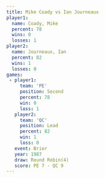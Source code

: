 ```yaml
---
title: Mike Coady vs Ian Journeaux
player1:              
  name: Coady, Mike   
  percent: 78         
  wins: 0             
  losses: 1           
player2:              
  name: Journeaux, Ian
  percent: 82         
  wins: 1             
  losses: 0           
games:
 - player1:          
     team: 'PE'      
     position: Second
     percent: 78     
     win: 0          
     loss: 1         
   player2:        
     team: 'QC'    
     position: Lead
     percent: 82   
     win: 1        
     loss: 0       
   event: Brier        
   year: 1987          
   draw: Round Robin(4)
   score: PE 7 - QC 9  
---
```

